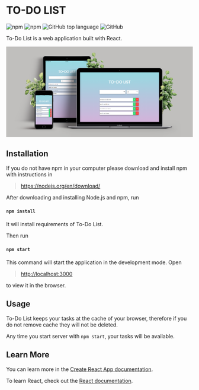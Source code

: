 # TO-DO LIST

![npm](https://img.shields.io/npm/v/npm?style=flat-square) ![npm](https://img.shields.io/npm/v/react?color=red&label=react&style=flat-square) ![GitHub top language](https://img.shields.io/github/languages/top/arslanmustafabora/to-do-app-react?color=green&style=flat-square) ![GitHub](https://img.shields.io/github/license/arslanmustafabora/to-do-app-react?style=flat-square)

To-Do List is a web application built with React.

![](public/example-screens.png)

## Installation

If you do not have npm in your computer please download and install npm with instructions in
> https://nodejs.org/en/download/


After downloading and installing Node.js and npm, run 
#### `npm install` 
It will install requirements of To-Do List.


Then run
#### `npm start`
This command will start the application in the development mode. Open 
> [http://localhost:3000](http://localhost:3000)

to view it in the browser.

## Usage

To-Do List keeps your tasks at the cache of your browser, therefore if you do not remove cache they will not be deleted.

Any time you start server with `npm start`, your tasks will be available.


## Learn More

You can learn more in the [Create React App documentation](https://facebook.github.io/create-react-app/docs/getting-started).

To learn React, check out the [React documentation](https://reactjs.org/).

